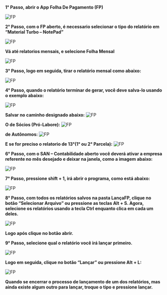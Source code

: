 **1° Passo, abrir o App Folha De Pagamento (FP)**

![FP](Imagens/1.png)


**2° Passo, com o FP aberto, é necessario selecionar o tipo do relatório em “Material Turbo – NotePad”**

![FP](Imagens/2.png)


**Vá até relatorios mensais, e selecione Folha Mensal**

![FP](Imagens/3.png)


**3° Passo, logo em seguida, tirar o relatório mensal como abaixo:**

![FP](Imagens/4.png)

 
**4° Passo, quando o relatório terminar de gerar, você deve salva-lo usando o exemplo abaixo:**

![FP](Imagens/5.png)

**Salvar no caminho designado abaixo:**
![FP](Imagens/6.png)

**O de Sócios (Pró-Labore):**
![FP](Imagens/7.png)

**de Autônomos:**
![FP](Imagens/8.png)

**E se for preciso o relatorio de 13°(1° ou 2° Parcela):**
![FP](Imagens/20.png)


**6° Passo, com o SAN – Contabilidade aberto você deverá ativar a empresa referente no mês desejado e deixar na janela, como a imagem abaixo:**

![FP](Imagens/9.png)


**7° Passo, pressione shift + 1, irá abrir o programa, como está abaixo:**

![FP](Imagens/10.png)


**8° Passo, com todos os relatórios salvos na pasta LançaFP, clique no botão “Selecionar Arquivo” ou pressione as teclas Alt + S.
Agora, selecione os relatórios usando a tecla Ctrl enquanto clica em cada um deles.**

![FP](Imagens/11.png)


**Logo após clique no botão abrir.**

**9° Passo, selecione qual o relatório você irá lançar primeiro.**

![FP](Imagens/12.png)


**Logo em seguida, clique no botão “Lançar” ou pressione Alt + L:**

![FP](Imagens/13.png)


**Quando se encerrar o processo de lançamento de um dos relatórios, mas ainda existe algum outro para lançar, troque o tipo e pressione lançar.**
